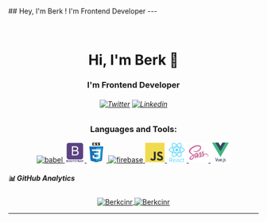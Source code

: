 <br/>
<br/>
## Hey, I'm Berk ! I'm Frontend Developer
---
<br/><br/><br/>
<h1 align="center">Hi, I'm Berk 👋</h1>
<h3 align="center"> I'm Frontend Developer</h3>
<h6 align="center" >
    <a href="https://https://twitter.com/Berkcinar666" target="blank"><img height="18"
        src="https://img.shields.io/badge/Twitter-1DA1F2?style=flat&logo=twitter&logoColor=white" alt="Twitter" /></a>
<a href="https://www.linkedin.com/in//"> <img height="18"
    src="https://img.shields.io/badge/LinkedIn-blue?style=flat&logo=linkedin&labelColor=blue" alt="Linkedin" /></a>
</h6>


<h3  align="center">Languages and Tools:</h3>
<p  align="center"> <a href="https://babeljs.io/" target="_blank"> <img src="https://www.vectorlogo.zone/logos/babeljs/babeljs-icon.svg" alt="babel" width="40" height="40"/> </a> <a href="https://getbootstrap.com" target="_blank"> <img src="https://raw.githubusercontent.com/devicons/devicon/master/icons/bootstrap/bootstrap-plain-wordmark.svg" alt="bootstrap" width="40" height="40"/> </a> <a href="https://www.w3schools.com/css/" target="_blank"> <img src="https://raw.githubusercontent.com/devicons/devicon/master/icons/css3/css3-original-wordmark.svg" alt="css3" width="40" height="40"/> </a> <a href="https://firebase.google.com/" target="_blank"> <img src="https://www.vectorlogo.zone/logos/firebase/firebase-icon.svg" alt="firebase" width="40" height="40"/> </a> <a href="https://www.javascript.com" target="_blank"> <img src="https://raw.githubusercontent.com/devicons/devicon/master/icons/javascript/javascript-original.svg" alt="javascript" width="40" height="40"/> </a><a href="https://reactjs.org/" target="_blank"> <img src="https://raw.githubusercontent.com/devicons/devicon/master/icons/react/react-original-wordmark.svg" alt="react" width="40" height="40"/> </a>   <a href="https://sass-lang.com" target="_blank"> <img src="https://raw.githubusercontent.com/devicons/devicon/master/icons/sass/sass-original.svg" alt="sass" width="40" height="40"/> </a> <a href="https://vuejs.org/" target="_blank"> <img src="https://raw.githubusercontent.com/devicons/devicon/master/icons/vuejs/vuejs-original-wordmark.svg" alt="vuejs" width="40" height="40"/> </a> </p>


<h5 align="center>- 📫 You can reach me: **berkcinr@gmail.com** </h5>



### 📊 GitHub Analytics
<p align="center">
<a href="https://github.com/ercumentlacin">
  <img height="180em" align="center" src="https://github-readme-stats.vercel.app/api?username=Berkcinr&show_icons=true&locale=en&theme=algolia&include_all_commits=true&count_private=true" alt="Berkcinr"/>
  <img height="180em" align="center" src="https://github-readme-stats.vercel.app/api/top-langs?username=Berkcinr&show_icons=true&locale=en&layout=compact&langs_count=8&theme=algolia" alt="Berkcinr"/>

</a>
</p>

----


